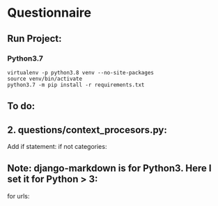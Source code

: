 # Questionnaire

## Run Project:

### Python3.7

```bach
virtualenv -p python3.8 venv --no-site-packages
source venv/bin/activate
python3.7 -m pip install -r requirements.txt
```


## To do:


## 2. questions/context_procesors.py:

Add if statement: if not categories:

## Note: django-markdown is for Python3. Here I set it for Python > 3:

for urls:
